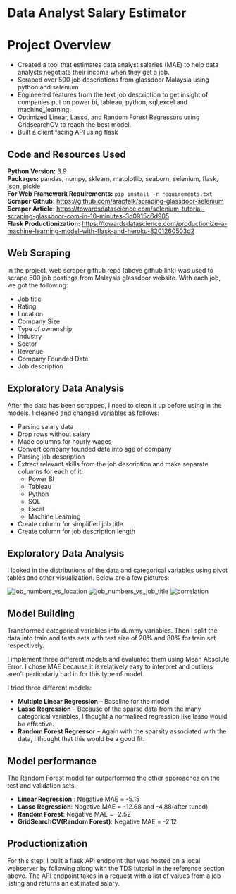 # Data Analyst Salary Estimator
# Project Overview 
* Created a tool that estimates data analyst salaries (MAE) to help data analysts negotiate their income when they get a job.
* Scraped over 500 job descriptions from glassdoor Malaysia using python and selenium
* Engineered features from the text job description to get insight of companies put on power bi, tableau, python, sql,excel and machine_learning. 
* Optimized Linear, Lasso, and Random Forest Regressors using GridsearchCV to reach the best model. 
* Built a client facing API using flask 

## Code and Resources Used 
**Python Version:** 3.9  
**Packages:** pandas, numpy, sklearn, matplotlib, seaborn, selenium, flask, json, pickle  
**For Web Framework Requirements:**  ```pip install -r requirements.txt```  
**Scraper Github:** https://github.com/arapfaik/scraping-glassdoor-selenium  
**Scraper Article:** https://towardsdatascience.com/selenium-tutorial-scraping-glassdoor-com-in-10-minutes-3d0915c6d905  
**Flask Productionization:** https://towardsdatascience.com/productionize-a-machine-learning-model-with-flask-and-heroku-8201260503d2

## Web Scraping
In the project, web scraper github repo (above github link) was used to scrape 500 job postings from Malaysia glassdoor website. With each job, we got the following:
*	Job title
*	Rating
*	Location
*	Company Size
*	Type of ownership 
*	Industry
*	Sector
*	Revenue
*	Company Founded Date
*	Job description

## Exploratory Data Analysis
After the data has been scrapped, I need to clean it up before using in the models. I cleaned and changed variables as follows:

*	Parsing salary data
*	Drop rows without salary 
*	Made columns for hourly wages  
*	Convert company founded date into age of company 
*   Parsing job description
*   Extract relevant skills from the job description and make separate columns for each of it:
    * Power BI  
    * Tableau  
    * Python  
    * SQL  
    * Excel 
    * Machine Learning
*	Create column for simplified job title
*	Create column for job description length 

## Exploratory Data Analysis
I looked in the distributions of the data and categorical variables using pivot tables and other visualization. Below are a few pictures:

![job_numbers_vs_location](https://user-images.githubusercontent.com/72549846/130232033-0a0d2975-73b4-4d5f-8aff-03b843a8bde0.PNG "Job numbers vs Location")
![job_numbers_vs_job_title](https://user-images.githubusercontent.com/72549846/130231975-cad78558-a547-453e-a6df-00476610a840.PNG "Job numbers vs Job title")
![correlation](https://user-images.githubusercontent.com/72549846/130231915-da92536c-b6f2-4e53-b892-8eb0a17a4acf.PNG "Correlations")

## Model Building 
Transformed categorical variables into dummy variables. Then I split the data into train and tests sets with test size of 20% and 80% for train set respectively.  

I implement three different models and evaluated them using Mean Absolute Error. I chose MAE because it is relatively easy to interpret and outliers aren’t particularly bad in for this type of model.   

I tried three different models:
*	**Multiple Linear Regression** – Baseline for the model
*	**Lasso Regression** – Because of the sparse data from the many categorical variables, I thought a normalized regression like lasso would be effective.
*	**Random Forest Regressor** – Again with the sparsity associated with the data, I thought that this would be a good fit. 

## Model performance
The Random Forest model far outperformed the other approaches on the test and validation sets. 
*	**Linear Regression** : Negative MAE = -5.15
*	**Lasso Regression**: Negative MAE = -12.68 and -4.88(after tuned)
*	**Random Forest**: Negative MAE = -2.52
*	**GridSearchCV(Random Forest)**: Negative MAE = -2.12
## Productionization 
For this step, I built a flask API endpoint that was hosted on a local webserver by following along with the TDS tutorial in the reference section above. The API endpoint takes in a request with a list of values from a job listing and returns an estimated salary. 
